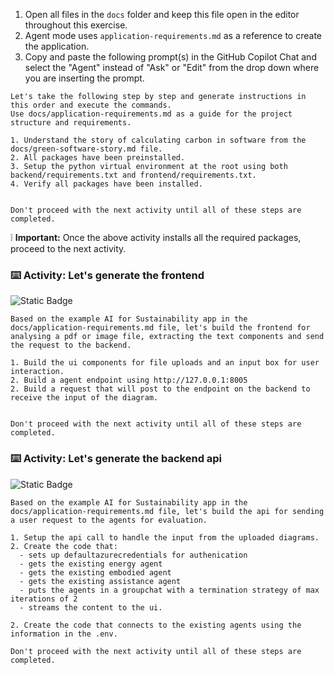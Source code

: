 1. Open all files in the `docs` folder and keep this file open in the editor throughout this exercise.
2. Agent mode uses `application-requirements.md` as a reference to create the application.
3. Copy and paste the following prompt(s) in the GitHub Copilot Chat and select the "Agent" instead of "Ask" or "Edit" from the drop down where you are inserting the prompt.

```prompt
Let's take the following step by step and generate instructions in this order and execute the commands.
Use docs/application-requirements.md as a guide for the project structure and requirements.

1. Understand the story of calculating carbon in software from the docs/green-software-story.md file.
2. All packages have been preinstalled.
3. Setup the python virtual environment at the root using both backend/requirements.txt and frontend/requirements.txt.
4. Verify all packages have been installed. 


Don't proceed with the next activity until all of these steps are completed.
```
❕ **Important:** Once the above activity installs all the required packages, proceed to the next activity.

### :keyboard: Activity: Let's generate the frontend

  ![Static Badge](https://img.shields.io/badge/-Prompt-text?style=flat-square&logo=github%20copilot&labelColor=512a97&color=ecd8ff)
 
  ```prompt
  Based on the example AI for Sustainability app in the docs/application-requirements.md file, let's build the frontend for analysing a pdf or image file, extracting the text components and send the request to the backend.
 
  1. Build the ui components for file uploads and an input box for user interaction.
  2. Build a agent endpoint using http://127.0.0.1:8005
  2. Build a request that will post to the endpoint on the backend to receive the input of the diagram.

 
  Don't proceed with the next activity until all of these steps are completed.
 ```

### :keyboard: Activity: Let's generate the backend api

  ![Static Badge](https://img.shields.io/badge/-Prompt-text?style=flat-square&logo=github%20copilot&labelColor=512a97&color=ecd8ff)
 
  ```prompt
  Based on the example AI for Sustainability app in the docs/application-requirements.md file, let's build the api for sending a user request to the agents for evaluation.
 
1. Setup the api call to handle the input from the uploaded diagrams.
2. Create the code that:
    - sets up defaultazurecredentials for authenication
    - gets the existing energy agent
    - gets the existing embodied agent
    - gets the existing assistance agent
    - puts the agents in a groupchat with a termination strategy of max iterations of 2
    - streams the content to the ui.

2. Create the code that connects to the existing agents using the information in the .env.
 
  Don't proceed with the next activity until all of these steps are completed.
 ```